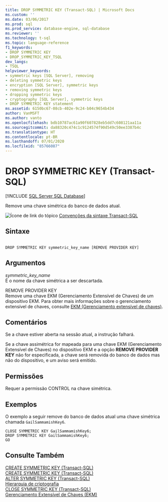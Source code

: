 ```yaml
---
title: DROP SYMMETRIC KEY (Transact-SQL) | Microsoft Docs
ms.custom: ''
ms.date: 03/06/2017
ms.prod: sql
ms.prod_service: database-engine, sql-database
ms.reviewer: ''
ms.technology: t-sql
ms.topic: language-reference
f1_keywords:
- DROP SYMMETRIC KEY
- DROP_SYMMETRIC_KEY_TSQL
dev_langs:
- TSQL
helpviewer_keywords:
- symmetric keys [SQL Server], removing
- deleting symmetric keys
- encryption [SQL Server], symmetric keys
- removing symmetric keys
- dropping symmetric keys
- cryptography [SQL Server], symmetric keys
- DROP SYMMETRIC KEY statement
ms.assetid: 6150bc67-08cb-402e-9c24-b04c9654b434
author: VanMSFT
ms.author: vanto
ms.openlocfilehash: bdb10787ac61a90f607828eb5dd7c608121aa11a
ms.sourcegitcommit: da88320c474c1c9124574f90d549c50ee3387b4c
ms.translationtype: HT
ms.contentlocale: pt-BR
ms.lasthandoff: 07/01/2020
ms.locfileid: "85766087"
---
```

# <a name="drop-symmetric-key-transact-sql"></a>DROP SYMMETRIC KEY (Transact-SQL)
[!INCLUDE [SQL Server SQL Database](../../includes/applies-to-version/sql-asdb.md)]

  Remove uma chave simétrica do banco de dados atual.  
  
 ![Ícone de link do tópico](../../database-engine/configure-windows/media/topic-link.gif "Ícone de link do tópico") [Convenções da sintaxe Transact-SQL](../../t-sql/language-elements/transact-sql-syntax-conventions-transact-sql.md)  
  
## <a name="syntax"></a>Sintaxe  
  
```  
  
DROP SYMMETRIC KEY symmetric_key_name [REMOVE PROVIDER KEY]  
```  
  
## <a name="arguments"></a>Argumentos  
 *symmetric_key_name*  
 É o nome da chave simétrica a ser descartada.  
  
 REMOVE PROVIDER KEY  
 Remove uma chave EKM (Gerenciamento Extensível de Chaves) de um dispositivo EKM. Para obter mais informações sobre o gerenciamento extensível de chaves, consulte [EKM &#40;Gerenciamento extensível de chaves&#41;](../../relational-databases/security/encryption/extensible-key-management-ekm.md).  
  
## <a name="remarks"></a>Comentários  
 Se a chave estiver aberta na sessão atual, a instrução falhará.  
  
 Se a chave assimétrica for mapeada para uma chave EKM (Gerenciamento Extensível de Chaves) no dispositivo EKM e a opção **REMOVE PROVIDER KEY** não for especificada, a chave será removida do banco de dados mas não do dispositivo, e um aviso será emitido.  
  
## <a name="permissions"></a>Permissões  
 Requer a permissão CONTROL na chave simétrica.  
  
## <a name="examples"></a>Exemplos  
 O exemplo a seguir remove do banco de dados atual uma chave simétrica chamada `GailSammamishKey6`.  
  
```  
CLOSE SYMMETRIC KEY GailSammamishKey6;  
DROP SYMMETRIC KEY GailSammamishKey6;  
GO  
```  
  
## <a name="see-also"></a>Consulte Também  
 [CREATE SYMMETRIC KEY &#40;Transact-SQL&#41;](../../t-sql/statements/create-symmetric-key-transact-sql.md)   
 [CREATE SYMMETRIC KEY &#40;Transact-SQL&#41;](../../t-sql/statements/create-symmetric-key-transact-sql.md)   
 [ALTER SYMMETRIC KEY &#40;Transact-SQL&#41;](../../t-sql/statements/alter-symmetric-key-transact-sql.md)   
 [Hierarquia de criptografia](../../relational-databases/security/encryption/encryption-hierarchy.md)   
 [CLOSE SYMMETRIC KEY &#40;Transact-SQL&#41;](../../t-sql/statements/close-symmetric-key-transact-sql.md)   
 [Gerenciamento Extensível de Chaves &#40;EKM&#41;](../../relational-databases/security/encryption/extensible-key-management-ekm.md)  
  
  
